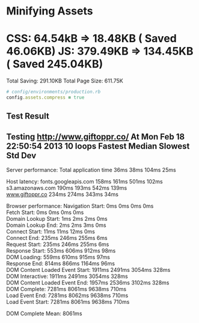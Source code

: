 # Minifying Assets

CSS: 64.54kB  => 18.48KB  ( Saved 46.06KB)
JS:  379.49KB => 134.45KB ( Saved 245.04KB)
==========================
Total Saving: 291.10KB
Total Page Size: 611.75K


```ruby
# config/environments/production.rb
config.assets.compress = true
```

## Test Result

Testing http://www.giftoppr.co/
At Mon Feb 18 22:50:54 2013
10 loops
                                   Fastest   Median    Slowest   Std Dev   
---------------------------------------------------------------------------

Server performance:
Total application time             36ms      38ms      104ms     25ms      

Host latency:
fonts.googleapis.com               158ms     161ms     501ms     102ms     
s3.amazonaws.com                   190ms     193ms     542ms     139ms     
www.giftoppr.co                    234ms     274ms     343ms     34ms      

Browser performance:
Navigation Start:                  0ms       0ms       0ms       0ms       
Fetch Start:                       0ms       0ms       0ms       0ms       
Domain Lookup Start:               1ms       2ms       2ms       0ms       
Domain Lookup End:                 2ms       2ms       3ms       0ms       
Connect Start:                     11ms      11ms      12ms      0ms       
Connect End:                       235ms     246ms     255ms     6ms       
Request Start:                     235ms     246ms     255ms     6ms       
Response Start:                    553ms     606ms     912ms     98ms      
DOM Loading:                       559ms     610ms     915ms     97ms      
Response End:                      814ms     866ms     1164ms    96ms      
DOM Content Loaded Event Start:    1911ms    2491ms    3054ms    328ms     
DOM Interactive:                   1911ms    2491ms    3054ms    328ms     
DOM Content Loaded Event End:      1957ms    2536ms    3102ms    328ms     
DOM Complete:                      7281ms    8061ms    9638ms    710ms     
Load Event End:                    7281ms    8062ms    9638ms    710ms     
Load Event Start:                  7281ms    8061ms    9638ms    710ms   

DOM Complete Mean: 8061ms
